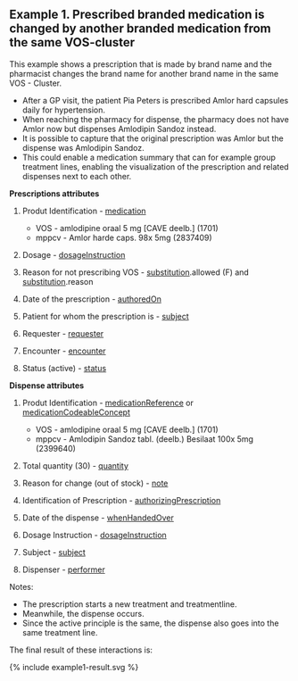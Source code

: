 ## Example 1. Prescribed branded medication is changed by another branded medication from the same VOS-cluster

This example shows a prescription that is made by brand name and the pharmacist changes the brand name for another brand name in the same VOS - Cluster.

* After a GP visit, the patient Pia Peters is prescribed Amlor hard capsules daily for hypertension.
* When reaching the pharmacy for dispense, the pharmacy does not have Amlor now but dispenses Amlodipin Sandoz instead.
* It is possible to capture that the original prescription was Amlor but the dispense was Amlodipin Sandoz.
* This could enable a medication summary that can for example group treatment lines, enabling the visualization of the prescription and related dispenses next to each other.

**Prescriptions attributes**
1. Produt Identification - [medication](https://build.fhir.org/medicationrequest-definitions.html#MedicationRequest.medication) 
    * VOS - amlodipine oraal 5 mg [CAVE deelb.] (1701)
    * mppcv - Amlor harde caps. 98x 5mg (2837409)

2. Dosage - [dosageInstruction](https://build.fhir.org/medicationrequest-definitions.html#MedicationRequest.dosageInstruction)
   
3. Reason for not prescribing VOS - [substitution](https://build.fhir.org/medicationrequest-definitions.html#MedicationRequest.substitution).allowed (F) and [substitution](https://build.fhir.org/medicationrequest-definitions.html#MedicationRequest.substitution).reason
   
4. Date of the prescription - [authoredOn](https://build.fhir.org/medicationrequest-definitions.html#MedicationRequest.authoredOn)
   
5. Patient for whom the prescription is - [subject](https://build.fhir.org/medicationrequest-definitions.html#MedicationRequest.subject)
   
6. Requester - [requester](https://build.fhir.org/medicationrequest-definitions.html#MedicationRequest.requester)
   
7. Encounter - [encounter](https://build.fhir.org/medicationrequest-definitions.html#MedicationRequest.encounter)
   
8. Status (active) - [status](https://build.fhir.org/medicationrequest-definitions.html#MedicationRequest.status)
   
**Dispense attributes**
1. Produt Identification - [medicationReference](https://build.fhir.org/ig/hl7-be/hl7-be-fhir-medication/branches/master/StructureDefinition-be-medicationdispense-definitions.html#MedicationDispense.medicationReference) or [medicationCodeableConcept](https://build.fhir.org/ig/hl7-be/hl7-be-fhir-medication/branches/master/StructureDefinition-be-medicationdispense-definitions.html#MedicationDispense.medication[x]:medicationCodeableConcept)
    * VOS - amlodipine oraal 5 mg [CAVE deelb.] (1701)
    * mppcv - Amlodipin Sandoz tabl. (deelb.) Besilaat 100x 5mg (2399640)

2. Total quantity (30) - [quantity](https://build.fhir.org/ig/hl7-be/hl7-be-fhir-medication/branches/master/StructureDefinition-be-medicationdispense-definitions.html#MedicationDispense.quantity)
   
3. Reason for change (out of stock) - [note](https://build.fhir.org/ig/hl7-be/hl7-be-fhir-medication/branches/master/StructureDefinition-be-medicationdispense-definitions.html#MedicationDispense.note)
   
4. Identification of Prescription - [authorizingPrescription](https://build.fhir.org/ig/hl7-be/hl7-be-fhir-medication/branches/master/StructureDefinition-be-medicationdispense-definitions.html#MedicationDispense.authorizingPrescription)
   
5. Date of the dispense - [whenHandedOver](https://build.fhir.org/ig/hl7-be/hl7-be-fhir-medication/branches/master/StructureDefinition-be-medicationdispense-definitions.html#MedicationDispense.whenHandedOver)
   


6. Dosage Instruction - [dosageInstruction](https://build.fhir.org/ig/hl7-be/hl7-be-fhir-medication/branches/master/StructureDefinition-be-medicationdispense-definitions.html#MedicationDispense.dosageInstruction)
7. Subject - [subject](https://build.fhir.org/ig/hl7-be/hl7-be-fhir-medication/branches/master/StructureDefinition-be-medicationdispense-definitions.html#MedicationDispense.subject)

8. Dispenser - [performer](https://build.fhir.org/ig/hl7-be/hl7-be-fhir-medication/branches/master/StructureDefinition-be-medicationdispense-definitions.html#MedicationDispense.performer)


Notes:  
* The prescription starts a new treatment and treatmentline. 
* Meanwhile, the dispense  occurs. 
* Since the active principle is the same, the dispense also goes into the same treatment line.

The final result of these interactions is:
  <div>
{% include example1-result.svg %}
</div>